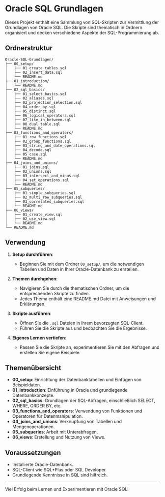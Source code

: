 # Oracle SQL Grundlagen

Dieses Projekt enthält eine Sammlung von SQL-Skripten zur Vermittlung der Grundlagen von Oracle SQL. Die Skripte sind thematisch in Ordnern organisiert und decken verschiedene Aspekte der SQL-Programmierung ab.

## Ordnerstruktur

    Oracle-SQL-Grundlagen/
    ├── 00_setup/
    │   ├── 01_create_tables.sql
    │   ├── 02_insert_data.sql
    │   └── README.md
    ├── 01_introduction/
    │   └── README.md
    ├── 02_sql_basics/
    │   ├── 01_select_basics.sql
    │   ├── 02_aliases.sql
    │   ├── 03_projection_selection.sql
    │   ├── 04_order_by.sql
    │   ├── 05_distinct.sql
    │   ├── 06_logical_operators.sql
    │   ├── 07_like_in_between.sql
    │   ├── 08_dual_table.sql
    │   └── README.md
    ├── 03_functions_and_operators/
    │   ├── 01_row_functions.sql
    │   ├── 02_group_functions.sql
    │   ├── 03_string_and_date_operations.sql
    │   ├── 04_decode.sql
    │   ├── 05_case.sql
    │   └── README.md
    ├── 04_joins_and_unions/
    │   ├── 01_joins.sql
    │   ├── 02_unions.sql
    │   ├── 03_intersect_and_minus.sql
    │   ├── 04_set_operations.sql
    │   └── README.md
    ├── 05_subqueries/
    │   ├── 01_simple_subqueries.sql
    │   ├── 02_multi_row_subqueries.sql
    │   ├── 03_correlated_subqueries.sql
    │   └── README.md
    ├── 06_views/
    │   ├── 01_create_view.sql
    │   ├── 02_use_view.sql
    │   └── README.md
    └── README.md


## Verwendung

1. **Setup durchführen**:

   - Beginnen Sie mit dem Ordner `00_setup/`, um die notwendigen Tabellen und Daten in Ihrer Oracle-Datenbank zu erstellen.

2. **Themen durchgehen**:

   - Navigieren Sie durch die thematischen Ordner, um die entsprechenden Skripte zu finden.
   - Jedes Thema enthält eine README.md Datei mit Anweisungen und Erklärungen.

3. **Skripte ausführen**:

   - Öffnen Sie die `.sql` Dateien in Ihrem bevorzugten SQL-Client.
   - Führen Sie die Skripte aus und beobachten Sie die Ergebnisse.

4. **Eigenes Lernen vertiefen**:

   - Passen Sie die Skripte an, experimentieren Sie mit den Abfragen und erstellen Sie eigene Beispiele.

## Themenübersicht

- **00_setup**: Einrichtung der Datenbanktabellen und Einfügen von Beispieldaten.
- **01_introduction**: Einführung in Oracle und grundlegende Datenbankkonzepte.
- **02_sql_basics**: Grundlagen der SQL-Abfragen, einschließlich SELECT, WHERE, ORDER BY, etc.
- **03_functions_and_operators**: Verwendung von Funktionen und Operatoren für Datenmanipulation.
- **04_joins_and_unions**: Verknüpfung von Tabellen und Mengenoperationen.
- **05_subqueries**: Arbeit mit Unterabfragen.
- **06_views**: Erstellung und Nutzung von Views.

## Voraussetzungen

- Installierte Oracle-Datenbank.
- SQL-Client wie SQL*Plus oder SQL Developer.
- Grundlegende Kenntnisse in SQL sind hilfreich.

---

Viel Erfolg beim Lernen und Experimentieren mit Oracle SQL!

